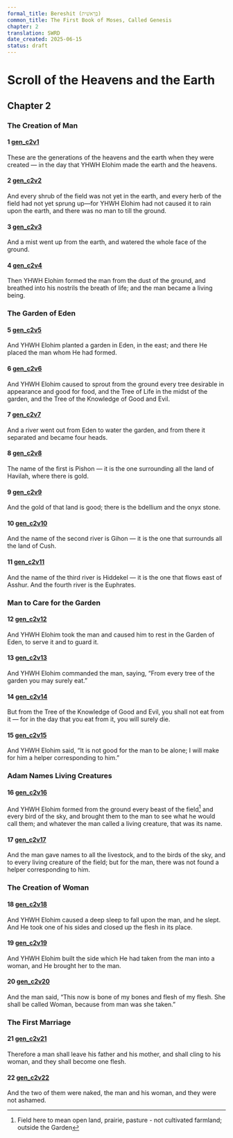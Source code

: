 ```yaml
---
formal_title: Bereshit (בְּרֵאשִׁית)
common_title: The First Book of Moses, Called Genesis
chapter: 2
translation: SWRD
date_created: 2025-06-15
status: draft
---
```

# Scroll of the Heavens and the Earth
## Chapter 2 
### The Creation of Man
#### 1  [gen\_c2v1](<../../notes/genesis/chapter 2/gen_c2v1.md>)
These are the generations of the heavens and the earth when they were created — in the day that YHWH Elohim made the earth and the heavens.
#### 2  [gen\_c2v2](<../../notes/genesis/chapter 2/gen_c2v2.md>)
And every shrub of the field was not yet in the earth, and every herb of the field had not yet sprung up—for YHWH Elohim had not caused it to rain upon the earth, and there was no man to till the ground.
#### 3  [gen\_c2v3](<../../notes/genesis/chapter 2/gen_c2v3.md>)
And a mist went up from the earth, and watered the whole face of the ground.
#### 4  [gen\_c2v4](<../../notes/genesis/chapter 2/gen_c2v4.md>)
Then YHWH Elohim formed the man from the dust of the ground, and breathed into his nostrils the breath of life; and the man became a living being.
### The Garden of Eden
#### 5  [gen\_c2v5](<../../notes/genesis/chapter 2/gen_c2v5.md>)
And YHWH Elohim planted a garden in Eden, in the east; and there He placed the man whom He had formed.
#### 6  [gen\_c2v6](<../../notes/genesis/chapter 2/gen_c2v6.md>)
And YHWH Elohim caused to sprout from the ground every tree desirable in appearance and good for food, and the Tree of Life in the midst of the garden, and the Tree of the Knowledge of Good and Evil.
#### 7  [gen\_c2v7](<../../notes/genesis/chapter 2/gen_c2v7.md>)
And a river went out from Eden to water the garden, and from there it separated and became four heads.
#### 8  [gen\_c2v8](<../../notes/genesis/chapter 2/gen_c2v8.md>)
The name of the first is Pishon — it is the one surrounding all the land of Havilah, where there is gold.
#### 9  [gen\_c2v9](<../../notes/genesis/chapter 2/gen_c2v9.md>)
And the gold of that land is good; there is the bdellium and the onyx stone.
#### 10  [gen\_c2v10](<../../notes/genesis/chapter 2/gen_c2v10.md>)
And the name of the second river is Gihon — it is the one that surrounds all the land of Cush.
#### 11  [gen\_c2v11](<../../notes/genesis/chapter 2/gen_c2v11.md>)
And the name of the third river is Hiddekel — it is the one that flows east of Asshur. And the fourth river is the Euphrates.
### Man to Care for the Garden
#### 12  [gen\_c2v12](<../../notes/genesis/chapter 2/gen_c2v12.md>)
And YHWH Elohim took the man and caused him to rest in the Garden of Eden, to serve it and to guard it.
#### 13  [gen\_c2v13](<../../notes/genesis/chapter 2/gen_c2v13.md>)
And YHWH Elohim commanded the man, saying, “From every tree of the garden you may surely eat.”
#### 14  [gen\_c2v14](<../../notes/genesis/chapter 2/gen_c2v14.md>)
But from the Tree of the Knowledge of Good and Evil, you shall not eat from it — for in the day that you eat from it, you will surely die.
#### 15  [gen\_c2v15](<../../notes/genesis/chapter 2/gen_c2v15.md>)
And YHWH Elohim said, “It is not good for the man to be alone; I will make for him a helper corresponding to him.”
### Adam Names Living Creatures
#### 16  [gen\_c2v16](<../../notes/genesis/chapter 2/gen_c2v16.md>)
And YHWH Elohim formed from the ground every beast of the field[^1] and every bird of the sky, and brought them to the man to see what he would call them; and whatever the man called a living creature, that was its name.
#### 17  [gen\_c2v17](<../../notes/genesis/chapter 2/gen_c2v17.md>)
And the man gave names to all the livestock, and to the birds of the sky, and to every living creature of the field; but for the man, there was not found a helper corresponding to him.
### The Creation of Woman
#### 18  [gen\_c2v18](<../../notes/genesis/chapter 2/gen_c2v18.md>)
And YHWH Elohim caused a deep sleep to fall upon the man, and he slept. And He took one of his sides and closed up the flesh in its place.
#### 19  [gen\_c2v19](<../../notes/genesis/chapter 2/gen_c2v19.md>)
And YHWH Elohim built the side which He had taken from the man into a woman, and He brought her to the man.
#### 20  [gen\_c2v20](<../../notes/genesis/chapter 2/gen_c2v20.md>)
And the man said, “This now is bone of my bones and flesh of my flesh. She shall be called Woman, because from man was she taken.”
### The First Marriage
#### 21  [gen\_c2v21](<../../notes/genesis/chapter 2/gen_c2v21.md>)
Therefore a man shall leave his father and his mother, and shall cling to his woman, and they shall become one flesh.
#### 22  [gen\_c2v22](<../../notes/genesis/chapter 2/gen_c2v22.md>)
And the two of them were naked, the man and his woman, and they were not ashamed.

[^1]: Field here to mean open land, prairie, pasture - not cultivated farmland; outside the Garden